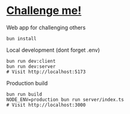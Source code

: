 # [Challenge me!](https://challenge-me.up.railway.app/)

Web app for challenging others

```
bun install
```

Local development (dont forget .env)

```
bun run dev:client
bun run dev:server
# Visit http://localhost:5173
```

Production build

```
bun run build
NODE_ENV=production bun run server/index.ts
# Visit http://localhost:3000
```
